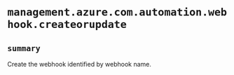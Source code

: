# `management.azure.com.automation.webhook.createorupdate`

## `summary`
Create the webhook identified by webhook name.


